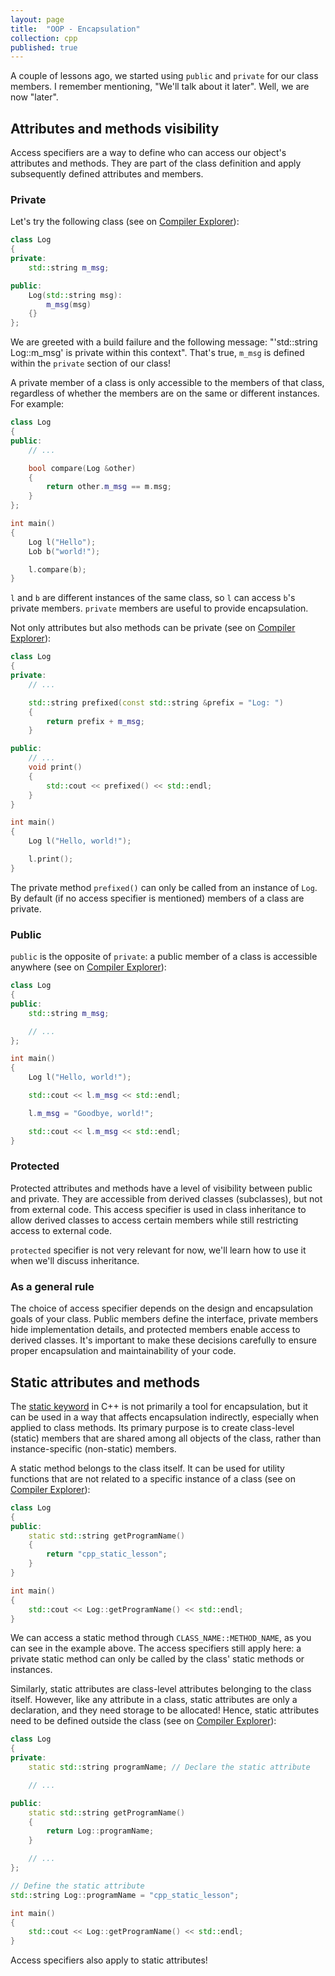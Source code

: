 ```yaml
---
layout: page
title:  "OOP - Encapsulation"
collection: cpp
published: true
---
```


A couple of lessons ago, we started using `public` and `private` for our class members. I remember mentioning, "We'll talk about it later". Well, we are now "later".

## Attributes and methods visibility

Access specifiers are a way to define who can access our object's attributes and methods. They are part of the class definition and apply subsequently defined attributes and members.

### Private

Let's try the following class (see on [Compiler Explorer][ce_private_access]):
```cpp
class Log
{
private:
    std::string m_msg;

public:
    Log(std::string msg):
        m_msg(msg)
    {}
};
```

We are greeted with a build failure and the following message: "'std::string Log::m_msg' is private within this context". That's true, `m_msg` is defined within the `private` section of our class!

A private member of a class is only accessible to the members of that class, regardless of whether the members are on the same or different instances. For example:

```cpp
class Log
{
public:
    // ...

    bool compare(Log &other)
    {
        return other.m_msg == m.msg;
    }
};

int main()
{
    Log l("Hello");
    Lob b("world!");

    l.compare(b);
}
```

`l` and `b` are different instances of the same class, so `l` can access `b`'s private members. `private` members are useful to provide encapsulation.

Not only attributes but also methods can be private (see on [Compiler Explorer][ce_pv_method]):
```cpp
class Log
{
private:
    // ...

    std::string prefixed(const std::string &prefix = "Log: ")
    {
        return prefix + m_msg;
    }

public:
    // ...
    void print()
    {
        std::cout << prefixed() << std::endl;
    }
}

int main()
{
    Log l("Hello, world!");

    l.print();
}
```

The private method `prefixed()` can only be called from an instance of `Log`. By default (if no access specifier is mentioned) members of a class are private.

### Public

`public` is the opposite of `private`: a public member of a class is accessible anywhere (see on [Compiler Explorer][ce_public]):
```cpp
class Log
{
public:
    std::string m_msg;

    // ...
};

int main()
{
    Log l("Hello, world!");

    std::cout << l.m_msg << std::endl;

    l.m_msg = "Goodbye, world!";

    std::cout << l.m_msg << std::endl;
}
```

### Protected

Protected attributes and methods have a level of visibility between public and private. They are accessible from derived classes (subclasses), but not from external code. This access specifier is used in class inheritance to allow derived classes to access certain members while still restricting access to external code.

`protected` specifier is not very relevant for now, we'll learn how to use it when we'll discuss inheritance.

### As a general rule

The choice of access specifier depends on the design and encapsulation goals of your class. Public members define the interface, private members hide implementation details, and protected members enable access to derived classes. It's important to make these decisions carefully to ensure proper encapsulation and maintainability of your code.

## Static attributes and methods

The [static keyword][static_cppref] in C++ is not primarily a tool for encapsulation, but it can be used in a way that affects encapsulation indirectly, especially when applied to class methods. Its primary purpose is to create class-level (static) members that are shared among all objects of the class, rather than instance-specific (non-static) members.

A static method belongs to the class itself. It can be used for utility functions that are not related to a specific instance of a class (see on [Compiler Explorer][ce_static_method]):
```cpp
class Log
{
public:
    static std::string getProgramName()
    {
        return "cpp_static_lesson";
    }
}

int main()
{
    std::cout << Log::getProgramName() << std::endl;
}
```

We can access a static method through `CLASS_NAME::METHOD_NAME`, as you can see in the example above. The access specifiers still apply here: a private static method can only be called by the class' static methods or instances.

Similarly, static attributes are class-level attributes belonging to the class itself. However, like any attribute in a class, static attributes are only a declaration, and they need storage to be allocated! Hence, static attributes need to be defined outside the class (see on [Compiler Explorer][ce_static_attr]):
```cpp
class Log
{
private:
    static std::string programName; // Declare the static attribute

    // ...

public:
    static std::string getProgramName()
    {
        return Log::programName;
    }

    // ...
};

// Define the static attribute
std::string Log::programName = "cpp_static_lesson";

int main()
{
    std::cout << Log::getProgramName() << std::endl;
}
```

Access specifiers also apply to static attributes!

[static_cppref]: https://en.cppreference.com/w/cpp/language/static

[ce_private_access]: https://godbolt.org/#g:!((g:!((g:!((h:codeEditor,i:(filename:'1',fontScale:14,fontUsePx:'0',j:1,lang:c%2B%2B,selection:(endColumn:22,endLineNumber:19,positionColumn:22,positionLineNumber:19,selectionStartColumn:22,selectionStartLineNumber:19,startColumn:22,startLineNumber:19),source:'%23include+%3Ciostream%3E+//+For+std::cout,+std::endl,+...%0A%23include+%3Cstring.h%3E+//+For+strdup%0A%0Aclass+Log%0A%7B%0Aprivate:%0A++++std::string+m_msg%3B%0A%0Apublic:%0A++++Log(std::string+msg):%0A++++++++m_msg(msg)%0A++++%7B%7D%0A%7D%3B%0A%0Aint+main()%0A%7B%0A++++Log+l(%22Hello,+world!!%22)%3B%0A%0A++++std::cout+%3C%3C+l.m_msg+%3C%3C+std::endl%3B%0A%7D'),l:'5',n:'0',o:'C%2B%2B+source+%231',t:'0')),k:59.6078431372549,l:'4',n:'0',o:'',s:0,t:'0'),(g:!((h:executor,i:(argsPanelShown:'1',compilationPanelShown:'0',compiler:g132,compilerName:'',compilerOutShown:'0',execArgs:'',execStdin:'',fontScale:14,fontUsePx:'0',j:1,lang:c%2B%2B,libs:!(),options:'-O0+-Wall+-Wextra',overrides:!(),source:1,stdinPanelShown:'1',tree:0,wrap:'1'),l:'5',n:'0',o:'Executor+x86-64+gcc+13.2+(C%2B%2B,+Editor+%231)',t:'0')),k:40.3921568627451,l:'4',n:'0',o:'',s:0,t:'0')),l:'2',n:'0',o:'',t:'0')),version:4
[ce_pv_method]: https://godbolt.org/#g:!((g:!((g:!((h:codeEditor,i:(filename:'1',fontScale:14,fontUsePx:'0',j:1,lang:c%2B%2B,selection:(endColumn:2,endLineNumber:30,positionColumn:2,positionLineNumber:30,selectionStartColumn:2,selectionStartLineNumber:30,startColumn:2,startLineNumber:30),source:'%23include+%3Ciostream%3E+//+For+std::cout,+std::endl,+...%0A%23include+%3Cstring.h%3E+//+For+strdup%0A%0Aclass+Log%0A%7B%0Aprivate:%0A++++std::string+m_msg%3B%0A%0A++++std::string+prefixed(const+std::string+%26prefix+%3D+%22Log:+%22)%0A++++%7B%0A++++++++return+prefix+%2B+m_msg%3B%0A++++%7D%0A%0Apublic:%0A++++Log(std::string+msg):%0A++++++++m_msg(msg)%0A++++%7B%7D%0A%0A++++void+print()%0A++++%7B%0A++++++++std::cout+%3C%3C+prefixed()+%3C%3C+std::endl%3B%0A++++%7D%0A%7D%3B%0A%0Aint+main()%0A%7B%0A++++Log+l(%22Hello,+world!!%22)%3B%0A%0A++++l.print()%3B%0A%7D'),l:'5',n:'0',o:'C%2B%2B+source+%231',t:'0')),k:54.352941176470594,l:'4',n:'0',o:'',s:0,t:'0'),(g:!((h:executor,i:(argsPanelShown:'1',compilationPanelShown:'0',compiler:g132,compilerName:'',compilerOutShown:'0',execArgs:'',execStdin:'',fontScale:14,fontUsePx:'0',j:1,lang:c%2B%2B,libs:!(),options:'-O0+-Wall+-Wextra',overrides:!(),source:1,stdinPanelShown:'1',tree:0,wrap:'1'),l:'5',n:'0',o:'Executor+x86-64+gcc+13.2+(C%2B%2B,+Editor+%231)',t:'0')),k:45.647058823529406,l:'4',n:'0',o:'',s:0,t:'0')),l:'2',n:'0',o:'',t:'0')),version:4
[ce_public]: https://godbolt.org/#g:!((g:!((g:!((h:codeEditor,i:(filename:'1',fontScale:14,fontUsePx:'0',j:1,lang:c%2B%2B,selection:(endColumn:26,endLineNumber:9,positionColumn:26,positionLineNumber:9,selectionStartColumn:26,selectionStartLineNumber:9,startColumn:26,startLineNumber:9),source:'%23include+%3Ciostream%3E+//+For+std::cout,+std::endl,+...%0A%23include+%3Cstring%3E+++//+For+std::string%0A%0Aclass+Log%0A%7B%0Apublic:%0A++++std::string+m_msg%3B%0A%0A++++Log(std::string+msg):%0A++++++++m_msg(msg)%0A++++%7B%7D%0A%7D%3B%0A%0Aint+main()%0A%7B%0A++++Log+l(%22Hello,+world!!%22)%3B%0A%0A++++std::cout+%3C%3C+l.m_msg+%3C%3C+std::endl%3B%0A%0A++++l.m_msg+%3D+%22Goodbye,+world!!%22%3B%0A%0A++++std::cout+%3C%3C+l.m_msg+%3C%3C+std::endl%3B%0A%7D'),l:'5',n:'0',o:'C%2B%2B+source+%231',t:'0')),k:54.352941176470594,l:'4',n:'0',o:'',s:0,t:'0'),(g:!((h:executor,i:(argsPanelShown:'1',compilationPanelShown:'0',compiler:g132,compilerName:'',compilerOutShown:'0',execArgs:'',execStdin:'',fontScale:14,fontUsePx:'0',j:1,lang:c%2B%2B,libs:!(),options:'-O0+-Wall+-Wextra',overrides:!(),source:1,stdinPanelShown:'1',tree:0,wrap:'1'),l:'5',n:'0',o:'Executor+x86-64+gcc+13.2+(C%2B%2B,+Editor+%231)',t:'0')),k:45.647058823529406,l:'4',n:'0',o:'',s:0,t:'0')),l:'2',n:'0',o:'',t:'0')),version:4
[ce_static_method]: https://godbolt.org/#g:!((g:!((g:!((h:codeEditor,i:(filename:'1',fontScale:14,fontUsePx:'0',j:1,lang:c%2B%2B,selection:(endColumn:2,endLineNumber:22,positionColumn:2,positionLineNumber:22,selectionStartColumn:2,selectionStartLineNumber:22,startColumn:2,startLineNumber:22),source:'%23include+%3Ciostream%3E+//+For+std::cout,+std::endl,+...%0A%0Aclass+Log%0A%7B%0Aprivate:%0A++++std::string+m_msg%3B%0A%0Apublic:%0A++++static+std::string+getProgramName()%0A++++%7B%0A++++++++return+%22cpp_static_lesson%22%3B%0A++++%7D%0A%0A++++Log(std::string+msg):%0A++++++++m_msg(msg)%0A++++%7B%7D%0A%7D%3B%0A%0Aint+main()%0A%7B%0A++++std::cout+%3C%3C+Log::getProgramName()+%3C%3C+std::endl%3B%0A%7D'),l:'5',n:'0',o:'C%2B%2B+source+%231',t:'0')),k:54.352941176470594,l:'4',n:'0',o:'',s:0,t:'0'),(g:!((h:executor,i:(argsPanelShown:'1',compilationPanelShown:'0',compiler:g132,compilerName:'',compilerOutShown:'0',execArgs:'',execStdin:'',fontScale:14,fontUsePx:'0',j:1,lang:c%2B%2B,libs:!(),options:'-O0+-Wall+-Wextra',overrides:!(),source:1,stdinPanelShown:'1',tree:0,wrap:'1'),l:'5',n:'0',o:'Executor+x86-64+gcc+13.2+(C%2B%2B,+Editor+%231)',t:'0')),k:45.647058823529406,l:'4',n:'0',o:'',s:0,t:'0')),l:'2',n:'0',o:'',t:'0')),version:4
[ce_static_attr]: https://godbolt.org/#g:!((g:!((g:!((h:codeEditor,i:(filename:'1',fontScale:14,fontUsePx:'0',j:1,lang:c%2B%2B,selection:(endColumn:2,endLineNumber:26,positionColumn:1,positionLineNumber:4,selectionStartColumn:2,selectionStartLineNumber:26,startColumn:1,startLineNumber:4),source:'%23include+%3Ciostream%3E+//+For+std::cout,+std::endl,+...%0A%23include+%3Cstring%3E+++//+For+std::string%0A%0Aclass+Log%0A%7B%0Aprivate:%0A++++static+std::string+programName%3B%0A++++std::string+m_msg%3B%0A%0Apublic:%0A++++static+std::string+getProgramName()%0A++++%7B%0A++++++++return+Log::programName%3B%0A++++%7D%0A%0A++++Log(std::string+msg):%0A++++++++m_msg(msg)%0A++++%7B%7D%0A%7D%3B%0A%0Astd::string+Log::programName+%3D+%22cpp_static_lesson%22%3B%0A%0Aint+main()%0A%7B%0A++++std::cout+%3C%3C+Log::getProgramName()+%3C%3C+std::endl%3B%0A%7D'),l:'5',n:'0',o:'C%2B%2B+source+%231',t:'0')),k:54.352941176470594,l:'4',n:'0',o:'',s:0,t:'0'),(g:!((h:executor,i:(argsPanelShown:'1',compilationPanelShown:'0',compiler:g132,compilerName:'',compilerOutShown:'0',execArgs:'',execStdin:'',fontScale:14,fontUsePx:'0',j:1,lang:c%2B%2B,libs:!(),options:'-O0+-Wall+-Wextra',overrides:!(),source:1,stdinPanelShown:'1',tree:0,wrap:'1'),l:'5',n:'0',o:'Executor+x86-64+gcc+13.2+(C%2B%2B,+Editor+%231)',t:'0')),k:45.647058823529406,l:'4',n:'0',o:'',s:0,t:'0')),l:'2',n:'0',o:'',t:'0')),version:4
